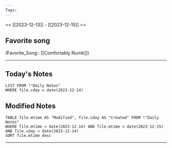 ```yaml
---
Tags:
---
```

<< [[2023-12-13]] - [[2023-12-15]] >>
## Favorite song
(Favorite_Song:: [[Comfortably Numb]])

___
## Today's Notes
```dataview
LIST FROM !"Daily Notes"
WHERE file.cday = date(2023-12-14)
```
## Modified Notes
```dataview
TABLE file.mtime AS "Modified", file.cday AS "Created" FROM !"Daily Notes" 
WHERE file.mtime > date(2023-12-14) AND file.mtime < date(2023-12-15) AND file.cday < date(2023-12-14)
SORT file.mtime desc
```
___
